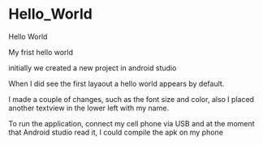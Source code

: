 # Hello_World
Hello World

My frist hello world

initially we created a new project in android studio

When I did see the first layaout a hello world appears by default.

I made a couple of changes, such as the font size and color, 
also I placed another textview in the lower left with my name.

To run the application, connect my cell phone via USB and at the moment that Android studio read it, 
I could compile the apk on my phone
